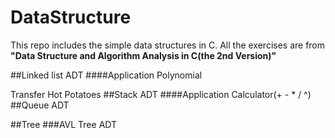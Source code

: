# DataStructure

This repo includes the simple data structures in C. All the exercises are from **"Data Structure and Algorithm Analysis in C(the 2nd Version)"**

##Linked list
ADT
####Application
Polynomial

Transfer Hot Potatoes
##Stack
ADT
####Application
Calculator(+ - * / ^)
##Queue
ADT

##Tree
###AVL Tree
ADT
